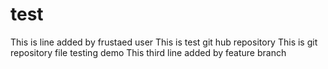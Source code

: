 # test
This is line added by frustaed user 
This is test git hub repository
This is git repository file testing demo 
This third line added by feature branch 
